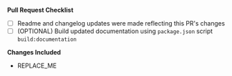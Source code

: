 **Pull Request Checklist**

- [ ] Readme and changelog updates were made reflecting this PR's changes
- [ ] (OPTIONAL) Build updated documentation using `package.json` script `build:documentation`

**Changes Included**

- REPLACE_ME
